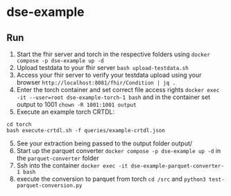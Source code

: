 # dse-example


## Run

1. Start the fhir server and torch in the respective folders using `docker compose -p dse-example up -d`
2. Upload testdata to your fhir server `bash upload-testdata.sh`
3. Access your fhir server to verify your testdata upload using your browser `http://localhost:8081/fhir/Condition | jq .`
4. Enter the torch container and set correct file access rights `docker exec -it --user=root dse-example-torch-1 bash` and in the container set output to 1001 `chown -R 1001:1001 output`
4. Execute an example torch CRTDL: 
```
cd torch
bash execute-crtdl.sh -f queries/example-crtdl.json
```
5. See your extraction being passed to the output folder output/<your-job-id>
6. Start up the parquet converter `docker compose -p dse-example up -d` in the `parquet-converter` folder
7. Ssh into the container `docker exec -it dse-example-parquet-converter-1 bash`
8. execute the conversion to parquet from torch `cd /src` and `python3 test-parquet-conversion.py`
